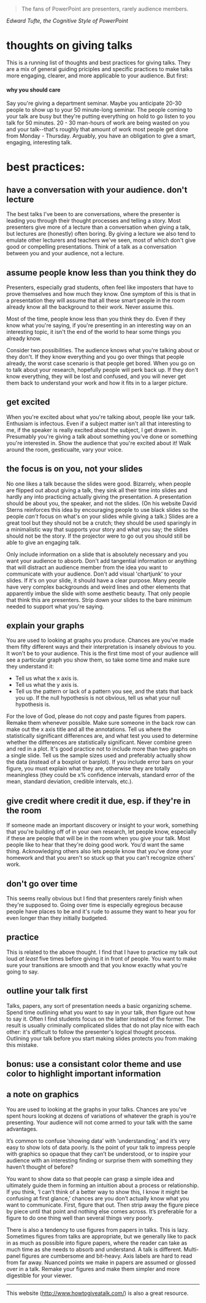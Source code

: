 > The fans of PowerPoint are presenters, rarely audience members.

_Edward Tufte, the Cognitive Style of PowerPoint_

# thoughts on giving talks

This is a running list of thoughts and best practices for giving talks. They are a mix of general guiding priciples and specific practices to make talks more engaging, clearer, and more applicable to your audience. But first:

#### why you should care
Say you're giving a department seminar. Maybe you anticipate 20-30 people to show up to your 50 minute-long seminar. The people coming to your talk are busy but they're putting everything on hold to go listen to you talk for 50 minutes. 20 - 30 man-hours of work are being wasted on you and your talk--that's roughly that amount of work most people get done from Monday - Thursday. Arguably, you have an obligation to give a smart, engaging, interesting talk.

# best practices:

## have a conversation with your audience. don't lecture
The best talks I've been to are conversations, where the presenter is leading you through their thought processes and telling a story. Most presenters give more of a lecture than a conversation when giving a talk, but lectures are (honestly) often boring. By giving a lecture we also tend to emulate other lecturers and teachers we've seen, most of which don't give good or compelling presentations. Think of a talk as a conversation between you and your audience, not a lecture.

## assume people know less than you think they do
Presenters, especially grad students, often feel like imposters that have to prove themselves and how much they know. One symptom of this is that in a presentation they will assume that all these smart people in the room already know all the background to their work. Never assume this.

Most of the time, people know less than you think they do. Even if they know what you're saying, if you're presenting in an interesting way on an interesting topic, it isn't the end of the world to hear some things you already know.

Consider two possibilities. The audience knows what you're talking about or they don't. If they know everything and you go over things that people already, the worst case scenario is that people get bored. When you go on to talk about your research, hopefully people will perk back up. If they don't know everything, they will be lost and confused, and you will never get them back to understand your work and how it fits in to a larger picture.

## get excited
When you're excited about what you're talking about, people like your talk. Enthusiam is infectous. Even if a subject matter isn't all that interesting to me, if the speaker is really excited about the subject, I get drawn in. Presumably you're giving a talk about something you've done or something you're interested in. Show the audience that you're excited about it! Walk around the room, gesticualte, vary your voice.

## the focus is on you, not your slides
No one likes a talk because the slides were good. Bizarrely, when people are flipped out about giving a talk, they sink all their time into slides and hardly any into practicing actually giving the presentation. A presentation should be about you, the speaker, and not the slides. (On his website David Sterns reinforces this idea by encouraging people to use black slides so the people _can't_ focus on what's on your slides while giving a talk.) Slides are a great tool but they should not be a crutch; they should be used sparingly in a minimalistic way that supports your story and what you say; the slides should not be the story. If the projector were to go out you should still be able to give an engaging talk.

Only include information on a slide that is absolutely necessary and you want your audience to absorb. Don't add tangential information or anything that will distract an audience member from the idea you want to communicate with your audience. Don't add visual 'chartjunk' to your slides. If it's on your slide, it should have a clear purpose. Many people have very complex backgrounds and weird lines and other elements that apparently imbue the slide with some aesthetic beauty. That only people that think this are presenters. Strip down your slides to the bare minimum needed to support what you're saying. 

## explain your graphs
You are used to looking at graphs you produce. Chances are you've made them fifty different ways and their interpretation is insanely obvious to you. It won't be to your audience. This is the first time most of your audience will see a particular graph you show them, so take some time and make sure they understand it:
- Tell us what the x axis is.
- Tell us what the y axis is.
- Tell us the pattern or lack of a pattern you see, and the stats that back you up. If the null hypothesis is not obvious, tell us what your null hypothesis is.

For the love of God, please do not copy and paste figures from papers. Remake them whenever possible. Make sure someone in the back row can make out the x axis title and all the annotations. Tell us where the statistically significant differences are, and what test you used to determine whether the differences are statistically significant. Never combine green and red in a plot. It's good practice not to include more than two graphs on a single slide. Tell us the sample sizes used and preferably actually show the data (instead of a boxplot or barplot). If you include error bars on your figure, you must explain what they are, otherwise they are totally meaningless (they could be x% confidence intervals, standard error of the mean, standard deviation, credible intervals, etc.).

## give credit where credit it due, esp. if they're in the room
If someone made an important discovery or insight to your work, something that you're building off of in your own research, let people know, especially if these are people that will be in the room when you give your talk. Most people like to hear that they're doing good work. You'd want the same thing. Acknowledging others also lets people know that you've done your homework and that you aren't so stuck up that you can't recognize others' work.

## don't go over time
This seems really obvious but I find that presenters rarely finish when they're supposed to. Going over time is especially egregious because people have places to be and it's rude to assume they want to hear you for even longer than they initially budgeted.

## practice
This is related to the above thought. I find that I have to practice my talk out loud _at least_ five times before giving it in front of people. You want to make sure your transitions are smooth and that you know exactly what you're going to say.

## outline your talk first
Talks, papers, any sort of presentation needs a basic organizing scheme. Spend time outlining what you want to say in your talk, _then_ figure out how to say it. Often I find students focus on the latter instead of the former. The result is usually criminally complicated slides that do not play nice with each other: it's difficult to follow the presenter's logical thought process. Outlining your talk before you start making slides protects you from making this mistake.

## bonus: use a consistant color theme and use color to highlight important information

## a note on graphics

You are used to looking at the graphs in your talks. Chances are you've spent hours looking at dozens of variations of whatever the graph is you're presenting. Your audience will not come armed to your talk with the same advantages.

It’s common to confuse ‘showing data’ with ‘understanding,’ and it’s very easy to show lots of data poorly. Is the point of your talk to impress people with graphics so opaque that they can’t be understood, or to inspire your audience with an interesting finding or surprise them with something they haven’t thought of before? 

You want to show data so that people can grasp a simple idea and ultimately guide them in forming an intuition about a process or relationship. If you think, ‘I can’t think of a better way to show this, I know it might be confusing at first glance,’ chances are you don’t actually know what you want to communicate. First, figure that out. Then strip away the figure piece by piece until that point and nothing else comes across. It’s preferable for a figure to do one thing well than several things very poorly.

There is also a tendency to use figures from papers in talks. This is lazy. Sometimes figures from talks are appropriate, but we generally like to pack in as much as possible into figure papers, where the reader can take as much time as she needs to absorb and understand. A talk is different. Multi-panel figures are cumbersome and bit-heavy. Axis labels are hard to read from far away. Nuanced points we make in papers are assumed or glossed over in a talk. Remake your figures and make them simpler and more digestible for your viewer.


------------------

This website (http://www.howtogiveatalk.com/) is also a great resource.
